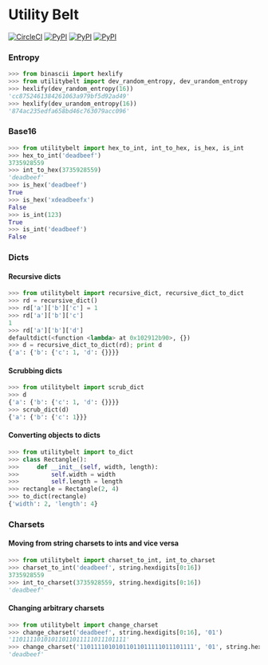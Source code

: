 Utility Belt
=============

[![CircleCI](https://img.shields.io/circleci/project/blockstack/python-utilitybelt/master.svg)](https://circleci.com/gh/blockstack/python-utilitybelt/tree/master)
[![PyPI](https://img.shields.io/pypi/v/utilitybelt.svg)](https://pypi.python.org/pypi/utilitybelt/)
[![PyPI](https://img.shields.io/pypi/dm/utilitybelt.svg)](https://pypi.python.org/pypi/utilitybelt/)
[![PyPI](https://img.shields.io/pypi/l/utilitybelt.svg)](https://github.com/onenameio/utilitybelt/blob/master/LICENSE)

### Entropy

```python
>>> from binascii import hexlify
>>> from utilitybelt import dev_random_entropy, dev_urandom_entropy
>>> hexlify(dev_random_entropy(16))
'cc8752461384261063a979bf5d92ad49'
>>> hexlify(dev_urandom_entropy(16))
'874ac235edfa658bd46c763079acc096'
```

### Base16

```python
>>> from utilitybelt import hex_to_int, int_to_hex, is_hex, is_int
>>> hex_to_int('deadbeef')
3735928559
>>> int_to_hex(3735928559)
'deadbeef'
>>> is_hex('deadbeef')
True
>>> is_hex('xdeadbeefx')
False
>>> is_int(123)
True
>>> is_int('deadbeef')
False
```

### Dicts

#### Recursive dicts

```python
>>> from utilitybelt import recursive_dict, recursive_dict_to_dict
>>> rd = recursive_dict()
>>> rd['a']['b']['c'] = 1
>>> rd['a']['b']['c']
1
>>> rd['a']['b']['d']
defaultdict(<function <lambda> at 0x102912b90>, {})
>>> d = recursive_dict_to_dict(rd); print d
{'a': {'b': {'c': 1, 'd': {}}}}
```

#### Scrubbing dicts

```python
>>> from utilitybelt import scrub_dict
>>> d
{'a': {'b': {'c': 1, 'd': {}}}}
>>> scrub_dict(d)
{'a': {'b': {'c': 1}}}
```

#### Converting objects to dicts

```python
>>> from utilitybelt import to_dict
>>> class Rectangle():
>>>     def __init__(self, width, length):
>>>         self.width = width
>>>         self.length = length
>>> rectangle = Rectangle(2, 4)
>>> to_dict(rectangle)
{'width': 2, 'length': 4}
```

### Charsets

#### Moving from string charsets to ints and vice versa

```python
>>> from utilitybelt import charset_to_int, int_to_charset
>>> charset_to_int('deadbeef', string.hexdigits[0:16])
3735928559
>>> int_to_charset(3735928559, string.hexdigits[0:16])
'deadbeef'
```

#### Changing arbitrary charsets

```python
>>> from utilitybelt import change_charset
>>> change_charset('deadbeef', string.hexdigits[0:16], '01')
'11011110101011011011111011101111'
>>> change_charset('11011110101011011011111011101111', '01', string.hexdigits[0:16])
'deadbeef'
```

